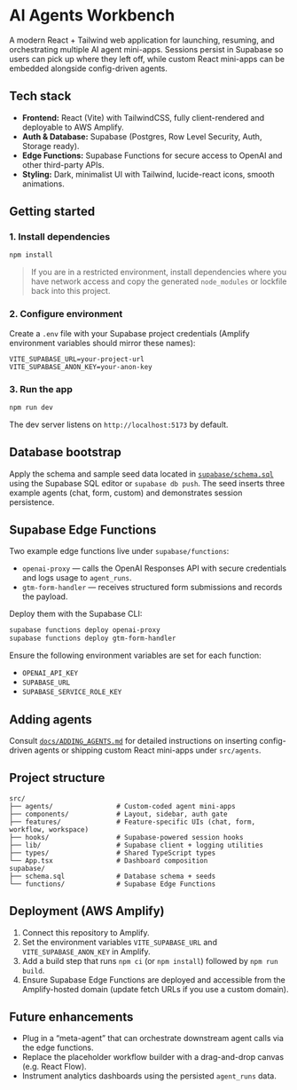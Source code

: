 # AI Agents Workbench

A modern React + Tailwind web application for launching, resuming, and orchestrating multiple AI agent mini-apps. Sessions persist in Supabase so users can pick up where they left off, while custom React mini-apps can be embedded alongside config-driven agents.

## Tech stack

- **Frontend:** React (Vite) with TailwindCSS, fully client-rendered and deployable to AWS Amplify.
- **Auth & Database:** Supabase (Postgres, Row Level Security, Auth, Storage ready).
- **Edge Functions:** Supabase Functions for secure access to OpenAI and other third-party APIs.
- **Styling:** Dark, minimalist UI with Tailwind, lucide-react icons, smooth animations.

## Getting started

### 1. Install dependencies

```bash
npm install
```

> If you are in a restricted environment, install dependencies where you have network access and copy the generated `node_modules` or lockfile back into this project.

### 2. Configure environment

Create a `.env` file with your Supabase project credentials (Amplify environment variables should mirror these names):

```
VITE_SUPABASE_URL=your-project-url
VITE_SUPABASE_ANON_KEY=your-anon-key
```

### 3. Run the app

```bash
npm run dev
```

The dev server listens on `http://localhost:5173` by default.

## Database bootstrap

Apply the schema and sample seed data located in [`supabase/schema.sql`](supabase/schema.sql) using the Supabase SQL editor or `supabase db push`. The seed inserts three example agents (chat, form, custom) and demonstrates session persistence.

## Supabase Edge Functions

Two example edge functions live under `supabase/functions`:

- `openai-proxy` — calls the OpenAI Responses API with secure credentials and logs usage to `agent_runs`.
- `gtm-form-handler` — receives structured form submissions and records the payload.

Deploy them with the Supabase CLI:

```bash
supabase functions deploy openai-proxy
supabase functions deploy gtm-form-handler
```

Ensure the following environment variables are set for each function:

- `OPENAI_API_KEY`
- `SUPABASE_URL`
- `SUPABASE_SERVICE_ROLE_KEY`

## Adding agents

Consult [`docs/ADDING_AGENTS.md`](docs/ADDING_AGENTS.md) for detailed instructions on inserting config-driven agents or shipping custom React mini-apps under `src/agents`.

## Project structure

```
src/
├── agents/                # Custom-coded agent mini-apps
├── components/            # Layout, sidebar, auth gate
├── features/              # Feature-specific UIs (chat, form, workflow, workspace)
├── hooks/                 # Supabase-powered session hooks
├── lib/                   # Supabase client + logging utilities
├── types/                 # Shared TypeScript types
└── App.tsx                # Dashboard composition
supabase/
├── schema.sql             # Database schema + seeds
└── functions/             # Supabase Edge Functions
```

## Deployment (AWS Amplify)

1. Connect this repository to Amplify.
2. Set the environment variables `VITE_SUPABASE_URL` and `VITE_SUPABASE_ANON_KEY` in Amplify.
3. Add a build step that runs `npm ci` (or `npm install`) followed by `npm run build`.
4. Ensure Supabase Edge Functions are deployed and accessible from the Amplify-hosted domain (update fetch URLs if you use a custom domain).

## Future enhancements

- Plug in a “meta-agent” that can orchestrate downstream agent calls via the edge functions.
- Replace the placeholder workflow builder with a drag-and-drop canvas (e.g. React Flow).
- Instrument analytics dashboards using the persisted `agent_runs` data.
